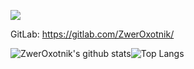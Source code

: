 ![](https://hit.yhype.me/github/profile?user_id=16271098)

GitLab: https://gitlab.com/ZwerOxotnik/

![ZwerOxotnik's github stats](https://github-readme-stats.vercel.app/api?username=zweroxotnik&show_icons=true&theme=monokai&hide_border=true)![Top Langs](https://github-readme-stats.vercel.app/api/top-langs/?username=zweroxotnik&langs_count=8)

<!--
**ZwerOxotnik/ZwerOxotnik** is a ✨ _special_ ✨ repository because its `README.md` (this file) appears on your GitHub profile.

Here are some ideas to get you started:

- 🔭 I’m currently working on ...
- 🌱 I’m currently learning ...
- 👯 I’m looking to collaborate on ...
- 🤔 I’m looking for help with ...
- 💬 Ask me about ...
- 📫 How to reach me: ...
- 😄 Pronouns: ...
- ⚡ Fun fact: ...
-->
